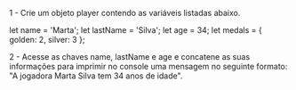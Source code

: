 1 - Crie um objeto player contendo as variáveis listadas abaixo.

let name = 'Marta';
let lastName = 'Silva';
let age = 34;
let medals = { golden: 2, silver: 3 };

2 - Acesse as chaves name, lastName e age e concatene as suas informações para imprimir no console uma mensagem no seguinte formato: "A jogadora Marta Silva tem 34 anos de idade".
